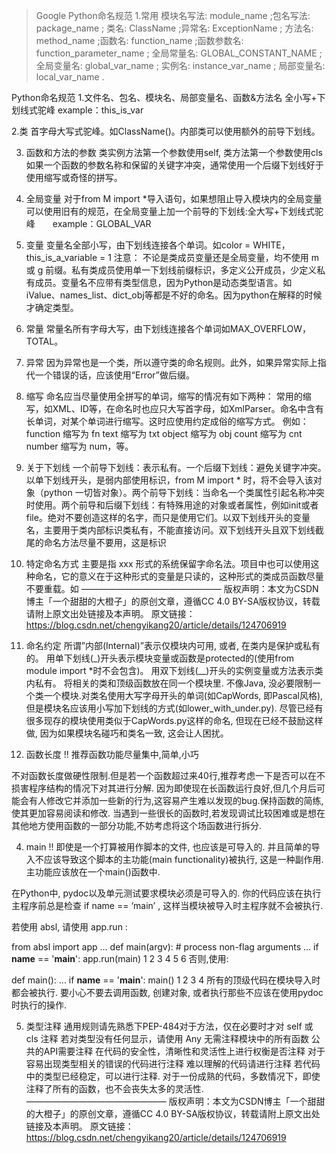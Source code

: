 >Google Python命名规范
>1.常用
>模块名写法: module_name ;包名写法: package_name ;
>类名: ClassName ;异常名: ExceptionName ;
>方法名: method_name ;函数名: function_name ;函数参数名: function_parameter_name ;
>全局常量名: GLOBAL_CONSTANT_NAME ;
>全局变量名: global_var_name ;
>实例名: instance_var_name ;
>局部变量名: local_var_name .

Python命名规范
1.文件名、包名、模块名、局部变量名、函数&方法名
全小写+下划线式驼峰 example：this_is_var

2.类
首字母大写式驼峰。如ClassName()。内部类可以使用额外的前导下划线。

3. 函数和方法的参数
类实例方法第一个参数使用self, 类方法第一个参数使用cls如果一个函数的参数名称和保留的关键字冲突，通常使用一个后缀下划线好于使用缩写或奇怪的拼写。

4. 全局变量
对于from M import *导入语句，如果想阻止导入模块内的全局变量可以使用旧有的规范，在全局变量上加一个前导的下划线:全大写+下划线式驼峰　　example：GLOBAL_VAR

5. 变量
变量名全部小写，由下划线连接各个单词。如color = WHITE，this_is_a_variable = 1
注意：
不论是类成员变量还是全局变量，均不使用 m 或 g 前缀。私有类成员使用单一下划线前缀标识，多定义公开成员，少定义私有成员。变量名不应带有类型信息，因为Python是动态类型语言。如 iValue、names_list、dict_obj等都是不好的命名。因为python在解释的时候才确定类型。

6. 常量
常量名所有字母大写，由下划线连接各个单词如MAX_OVERFLOW，TOTAL。

7. 异常
因为异常也是一个类，所以遵守类的命名规则。此外，如果异常实际上指代一个错误的话，应该使用“Error”做后缀。

8. 缩写
命名应当尽量使用全拼写的单词，缩写的情况有如下两种：
常用的缩写，如XML、ID等，在命名时也应只大写首字母，如XmlParser。命名中含有长单词，对某个单词进行缩写。这时应使用约定成俗的缩写方式。
例如：
function 缩写为 fn text 缩写为 txt object 缩写为 obj count 缩写为 cnt number 缩写为 num，等。

9. 关于下划线
一个前导下划线：表示私有。一个后缀下划线：避免关键字冲突。以单下划线开头，是弱内部使用标识，from M import * 时，将不会导入该对象（python 一切皆对象）。两个前导下划线：当命名一个类属性引起名称冲突时使用。两个前导和后缀下划线：有特殊用途的对象或者属性，例如init或者file。绝对不要创造这样的名字，而只是使用它们。以双下划线开头的变量名，主要用于类内部标识类私有，不能直接访问。双下划线开头且双下划线截尾的命名方法尽量不要用，这是标识

10. 特定命名方式
主要是指 xxx 形式的系统保留字命名法。项目中也可以使用这种命名，它的意义在于这种形式的变量是只读的，这种形式的类成员函数尽量不要重载。如
————————————————
版权声明：本文为CSDN博主「一个甜甜的大橙子」的原创文章，遵循CC 4.0 BY-SA版权协议，转载请附上原文出处链接及本声明。
原文链接：https://blog.csdn.net/chengyikang20/article/details/124706919







2. 命名约定
所谓”内部(Internal)”表示仅模块内可用, 或者, 在类内是保护或私有的。
用单下划线(_)开头表示模块变量或函数是protected的(使用from module import *时不会包含)。
用双下划线(__)开头的实例变量或方法表示类内私有。
将相关的类和顶级函数放在同一个模块里. 不像Java, 没必要限制一个类一个模块.对类名使用大写字母开头的单词(如CapWords, 即Pascal风格), 但是模块名应该用小写加下划线的方式(如lower_with_under.py). 尽管已经有很多现存的模块使用类似于CapWords.py这样的命名, 但现在已经不鼓励这样做, 因为如果模块名碰巧和类名一致, 这会让人困扰。

3. 函数长度
!! 推荐函数功能尽量集中,简单,小巧

不对函数长度做硬性限制.但是若一个函数超过来40行,推荐考虑一下是否可以在不损害程序结构的情况下对其进行分解. 因为即使现在长函数运行良好,但几个月后可能会有人修改它并添加一些新的行为,这容易产生难以发现的bug.保持函数的简练,使其更加容易阅读和修改. 当遇到一些很长的函数时,若发现调试比较困难或是想在其他地方使用函数的一部分功能,不妨考虑将这个场函数进行拆分.

4. main
!! 即使是一个打算被用作脚本的文件, 也应该是可导入的. 并且简单的导入不应该导致这个脚本的主功能(main functionality)被执行, 这是一种副作用. 主功能应该放在一个main()函数中.

在Python中, pydoc以及单元测试要求模块必须是可导入的. 你的代码应该在执行主程序前总是检查 if name == ‘main’ , 这样当模块被导入时主程序就不会被执行.

若使用 absl, 请使用 app.run :

from absl import app 
	... 
	def main(argv): 
	# process non-flag arguments ... 
	if __name__ == '__main__': 
	app.run(main)
1
2
3
4
5
6
否则,使用:

def main():
	... 
	if __name__ == '__main__': 
	main()
1
2
3
4
所有的顶级代码在模块导入时都会被执行. 要小心不要去调用函数, 创建对象, 或者执行那些不应该在使用pydoc时执行的操作.

5. 类型注释
通用规则请先熟悉下PEP-484对于方法，仅在必要时才对 self 或 cls 注释 若对类型没有任何显示，请使用 Any 无需注释模块中的所有函数 公共的API需要注释 在代码的安全性，清晰性和灵活性上进行权衡是否注释 对于容易出现类型相关的错误的代码进行注释 难以理解的代码请进行注释 若代码中的类型已经稳定，可以进行注释. 对于一份成熟的代码，多数情况下，即使注释了所有的函数，也不会丧失太多的灵活性.
————————————————
版权声明：本文为CSDN博主「一个甜甜的大橙子」的原创文章，遵循CC 4.0 BY-SA版权协议，转载请附上原文出处链接及本声明。
原文链接：https://blog.csdn.net/chengyikang20/article/details/124706919